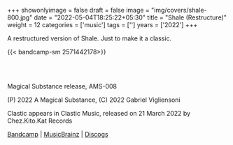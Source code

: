 +++
showonlyimage = false
draft = false
image = "img/covers/shale-800.jpg"
date = "2022-05-04T18:25:22+05:30"
title = "Shale (Restructure)"
weight = 12
categories = ['music']
tags = ['']
years = ['2022']
+++

<!--more-->

A restructured version of Shale. Just to make it a classic.

{{< bandcamp-sm 2571442178>}}

<br><br>

 Magical Substance release, AMS-008

(P) 2022 A Magical Substance, (C) 2022 Gabriel Vigliensoni

Clastic appears in Clastic Music, released on 21 March 2022 by Chez.Kito.Kat Records 

[Bandcamp](https://vigliensoni.bandcamp.com/album/shale-edit-3) | [MusicBrainz](https://musicbrainz.org/release-group/ad1d0d35-6e4d-45a5-a063-6e620f870868) | [Discogs](https://www.discogs.com/release/22727087-vigliensoni-Shale-Edit)

